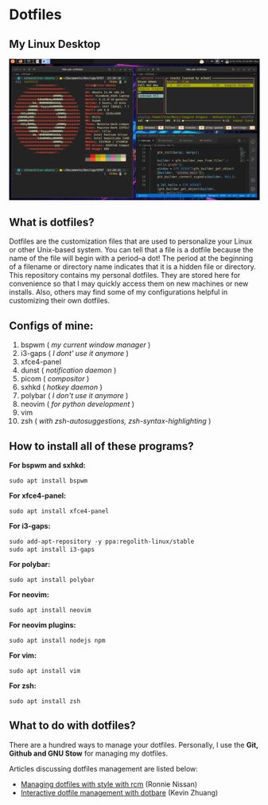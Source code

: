 # Dotfiles



## My Linux Desktop

![](./Desktop_Screenshot.png)



## What is dotfiles?

Dotfiles are the customization files that are used to personalize your Linux or other Unix-based system.  You can tell that a file is a dotfile because the name of the file will begin with a period–a dot!  The period at the beginning of a filename or directory name indicates that it is a hidden file or directory.  This repository contains my personal dotfiles.  They are stored here for convenience so that I may quickly access them on new machines or new installs.  Also, others may find some of my configurations helpful in customizing their own dotfiles.



## Configs of mine: 

1. bspwm ( *my current window manager* )
2. i3-gaps ( *I dont' use it anymore* )
3. xfce4-panel
4. dunst ( *notification daemon* )
5. picom ( *compositor* )
6. sxhkd ( *hotkey daemon* )
7. polybar ( *I don't use it anymore* )
8. neovim ( *for python development* )
9. vim
10. zsh ( *with zsh-autosuggestions, zsh-syntax-highlighting* )



## How to install all of these programs?

**For bspwm and sxhkd:**

```shell
sudo apt install bspwm
```

**For xfce4-panel:**

```shell
sudo apt install xfce4-panel
```

**For i3-gaps:**

```shell
sudo add-apt-repository -y ppa:regolith-linux/stable
sudo apt install i3-gaps
```

**For polybar:**

```shell
sudo apt install polybar
```

**For neovim:**

```shell
sudo apt install neovim
```

**For neovim plugins:**

```shell
sudo apt install nodejs npm
```

**For vim:**

```shell
sudo apt install vim
```

**For zsh:**

```shell
sudo apt install zsh
```



## What to do with dotfiles?

There are a hundred ways to manage your dotfiles. Personally, I use the **Git, Github and GNU Stow** for managing my dotfiles. 

Articles discussing dotfiles management are listed below:

- [Managing dotfiles with style with rcm](https://distrotube.com/guest-articles/managing-dotfiles-with-rcm.html) (Ronnie Nissan)
- [Interactive dotfile management with dotbare](https://distrotube.com/guest-articles/interactive-dotfile-management-dotbare.html) (Kevin Zhuang)




